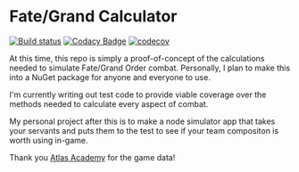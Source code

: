 # Fate/Grand Calculator

[![Build status](https://ci.appveyor.com/api/projects/status/3jts4txmav94m4oe/branch/master?svg=true)](https://ci.appveyor.com/project/SimpleSandman/fategrandcalculator/branch/master) [![Codacy Badge](https://app.codacy.com/project/badge/Grade/535505fb18fe46138852d31e71b97086)](https://www.codacy.com/gh/SimpleSandman/FateGrandCalculator/dashboard?utm_source=github.com&amp;utm_medium=referral&amp;utm_content=SimpleSandman/FateGrandCalculator&amp;utm_campaign=Badge_Grade) [![codecov](https://codecov.io/gh/SimpleSandman/FateGrandCalculator/branch/master/graph/badge.svg)](https://codecov.io/gh/SimpleSandman/FateGrandCalculator)

At this time, this repo is simply a proof-of-concept of the calculations needed to simulate Fate/Grand Order combat. Personally, I plan to make this into a NuGet package for anyone and everyone to use.

I'm currently writing out test code to provide viable coverage over the methods needed to calculate every aspect of combat.

My personal project after this is to make a node simulator app that takes your servants and puts them to the test to see if your team compositon is worth using in-game.

Thank you [Atlas Academy](https://apps.atlasacademy.io/db/) for the game data!
